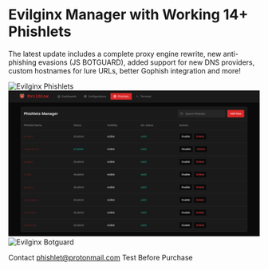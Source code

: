 
# Evilginx Manager with Working 14+ Phishlets 
The latest update includes a complete proxy engine rewrite, new anti-phishing evasions (JS BOTGUARD), added support for new DNS providers, custom hostnames for lure URLs, better Gophish integration and more!

![Evilginx Phishlets](https://github.com/user-attachments/assets/f1600a0a-036b-4f2a-8ee4-86ce45615827)
![Evilginx Manager](https://github.com/evilginx-dev/google-phishlet/blob/main/phishlets.png?raw=true)
![Evilginx Botguard](https://repository-images.githubusercontent.com/1071003583/e95835bd-4f08-4c57-862f-f80b7c8aeef4)


Contact phishlet@protonmail.com 
Test Before Purchase
